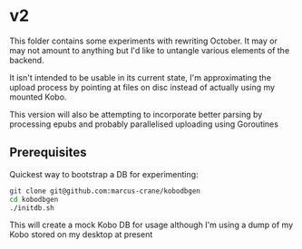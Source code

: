 # v2

This folder contains some experiments with rewriting October. It may or may not amount to anything but I'd like to untangle various elements of the backend.

It isn't intended to be usable in its current state, I'm approximating the upload process by pointing at files on disc instead of actually using my mounted Kobo.

This version will also be attempting to incorporate better parsing by processing epubs and probably parallelised uploading using Goroutines

## Prerequisites

Quickest way to bootstrap a DB for experimenting:

```bash
git clone git@github.com:marcus-crane/kobodbgen
cd kobodbgen
./initdb.sh
```

This will create a mock Kobo DB for usage although I'm using a dump of my Kobo stored on my desktop at present